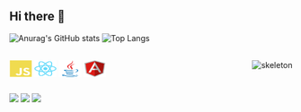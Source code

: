 ## Hi there 👾

![Anurag's GitHub stats](https://github-readme-stats.vercel.app/api?username=yvngfenriz&show_icons=true&theme=tokyonight)
![Top Langs](https://github-readme-stats.vercel.app/api/top-langs/?username=yvngfenriz&show_icons=true&theme=tokyonight) 

<div style="display: inline_block"><br> 
  
  <img align="center" alt="fenriz-javascript" height="30" width="40" src="https://raw.githubusercontent.com/devicons/devicon/master/icons/javascript/javascript-plain.svg">
  <img align="center" alt="fenriz-react" height="30" width="40" src="https://raw.githubusercontent.com/devicons/devicon/9f4f5cdb393299a81125eb5127929ea7bfe42889/icons/react/react-original.svg">
  <img align="center" alt="fenriz-java" height="30" width="40" src="https://raw.githubusercontent.com/devicons/devicon/9f4f5cdb393299a81125eb5127929ea7bfe42889/icons/java/java-original.svg">
  <img align="center" alt="fenriz-angularjs" height="30" width="40" src="https://raw.githubusercontent.com/devicons/devicon/9f4f5cdb393299a81125eb5127929ea7bfe42889/icons/angularjs/angularjs-original.svg">
  <img align="right" alt="skeleton" src="https://github.com/yvngfenriz/yvngfenriz/blob/main/skeleton.gif"">
</div>

##
  
  <div>
  <a href = "mailto: caiquevisgueira@gmail.com"><img src="https://img.shields.io/badge/-Gmail-%23EA4335?style=for-the-badge&logo=gmail&logoColor=white" target="_blank"></a>
  <a href="https://www.linkedin.com/in/caiquevisgueira/" target="_blank"><img src="https://img.shields.io/badge/-LinkedIn-%230077B5?style=for-the-badge&logo=linkedin&logoColor=white" target="_blank"></a>
  <a href="https://www.instagram.com/yvngfenriz/" target="_blank"><img src="https://img.shields.io/badge/-Instagram-%23E4405F?style=for-the-badge&logo=instagram&logoColor=white" target="_blank"></a>

